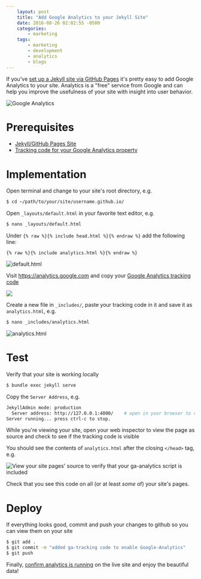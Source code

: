 ```yaml
---
    layout: post
    title: "Add Google Analytics to your Jekyll Site"
    date: 2016-08-26 02:02:55 -0500
    categories:
        - marketing
    tags:
        - marketing
        - development
        - analytics
        - blogs
---
```


If you've [set up a Jekyll site via GitHub Pages](https://zazazack.github.io/development/2016/08/21/gh-pages+jekyll.html) it's pretty easy to add Google Analytics to your site. Analytics is a "free" service from Google and can help you improve the usefulness of your site with insight into user behavior.

![Google Analytics](https://www.dropbox.com/s/6ou9tpmbtn43w1e/Screenshot%202016-08-28%2010.34.54.png?dl=1)

# Prerequisites

* [Jekyll/GitHub Pages Site](https://zazazack.github.io/development/2016/08/21/gh-pages+jekyll.html)
* [Tracking code for your Google Analytics property](https://support.google.com/analytics/answer/1008015?hl=en&ref_topic=3544906)

# Implementation

Open terminal and change to your site's root directory, e.g.

```bash
$ cd ~/path/to/your/site/username.github.io/
```

Open `_layouts/default.html` in your favorite text editor, e.g.

```bash
$ nano _layouts/default.html
```

Under `{% raw %}{% include head.html %}{% endraw %}` add the following line:

```liquid
{% raw %}{% include analytics.html %}{% endraw %}
```

![`default.html`](https://www.dropbox.com/s/xs8xgprlsldchij/Screenshot%202016-08-28%2011.12.04.png?dl=1)

Visit <https://analytics.google.com> and copy your [Google Analytics tracking code](https://support.google.com/analytics/answer/1032385?hl=en)

![](https://www.dropbox.com/s/x1ktjcx0qkvy10e/Screenshot%202016-08-28%2010.48.54.png?dl=1)

Create a new file in `_includes/`, paste your tracking code in it and save it as `analytics.html`, e.g.

```bash
$ nano _includes/analytics.html
```

![`analytics.html`](https://www.dropbox.com/s/jy0kbduqrdjlh3a/Screenshot%202016-08-28%2011.15.46.png?dl=1)

# Test

Verify that your site is working locally

```bash
$ bundle exec jekyll serve
```

Copy the `Server Address`, e.g.

```bash
JekyllAdmin mode: production
  Server address: http://127.0.0.1:4000/    # open in your browser to view your site locally
Server running... press ctrl-c to stop.
```

While you're viewing your site, open your web inspector to view the page as source and check to see if the tracking code is visible

You should see the contents of `analytics.html` after the closing `</head>` tag, e.g.

![View your site pages' source to verify that your ga-analytics script is included ](https://www.dropbox.com/s/0m0kaj7eqkw7pit/Screenshot%202016-08-28%2011.55.38.png?dl=1)

Check that you see this code on all (or at least _some_ of) your site's pages.

# Deploy

If everything looks good, commit and push your changes to github so you can view them on your site

```bash
$ git add .
$ git commit -m "added ga-tracking code to enable Google-Analytics"
$ git push
```

Finally, [confirm analytics is running](https://support.google.com/analytics/answer/1008083?hl=en) on the live site and enjoy the beautiful data!
